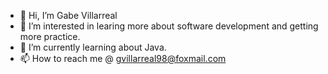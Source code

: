 - 👋 Hi, I’m Gabe Villarreal
- 👀 I’m interested in learing more about software development and getting more practice. 
- 🌱 I’m currently learning about Java. 
- 📫 How to reach me @ gvillarreal98@foxmail.com

<!---
gav727/gav727 is a ✨ special ✨ repository because its `README.md` (this file) appears on your GitHub profile.
You can click the Preview link to take a look at your changes.
--->
